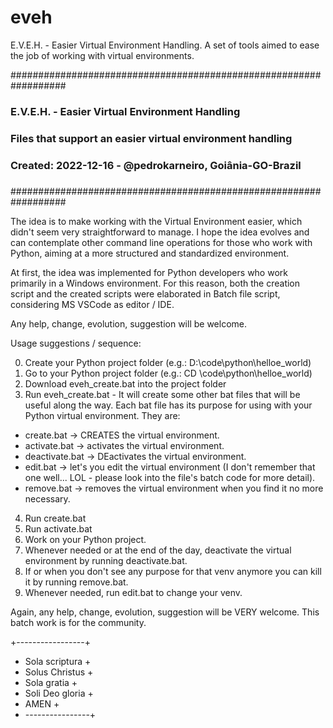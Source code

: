 # eveh
E.V.E.H. - Easier Virtual Environment Handling. A set of tools aimed to ease the job of working with virtual environments.

##################################################################
### E.V.E.H. - Easier Virtual Environment Handling             ###
### Files that support an easier virtual environment handling  ###
###                                                            ###
### Created: 2022-12-16 - @pedrokarneiro, Goiânia-GO-Brazil    ###
###                                                            ###
##################################################################

The idea is to make working with the Virtual Environment easier, which didn't seem very straightforward to manage. I hope the idea evolves and can contemplate other command line operations for those who work with Python, aiming at a more structured and standardized environment.

At first, the idea was implemented for Python developers who work primarily in a Windows environment. For this reason, both the creation script and the created scripts were elaborated in Batch file script, considering MS VSCode as editor / IDE.

Any help, change, evolution, suggestion will be welcome.

Usage suggestions / sequence:

0. Create your Python project folder (e.g.: D:\code\python\helloe_world\)
1. Go to your Python project folder  (e.g.: CD \code\python\helloe_world\)
2. Download eveh_create.bat into the project folder
3. Run eveh_create.bat - It will create some other bat files that will be useful along the way.
Each bat file has its purpose for using with your Python virtual environment.
They are:
- create.bat -> CREATES the virtual environment.
- activate.bat -> activates the virtual environment.
- deactivate.bat -> DEactivates the virtual environment.
- edit.bat -> let's you edit the virtual environment (I don't remember that one well... LOL - please look into the file's batch code for more detail).
- remove.bat -> removes the virtual environment when you find it no more necessary.
4. Run create.bat
5. Run activate.bat
6. Work on your Python project.
7. Whenever needed or at the end of the day, deactivate the virtual environment by running deactivate.bat.
8. If or when you don't see any purpose for that venv anymore you can kill it by running remove.bat.
9. Whenever needed, run edit.bat to change your venv.

Again, any help, change, evolution, suggestion will be VERY welcome. This batch work is for the community.

+-----------------+
+ Sola scriptura  +
+ Solus Christus  +
+ Sola gratia     +
+ Soli Deo gloria +
+ AMEN            +
+ ----------------+
